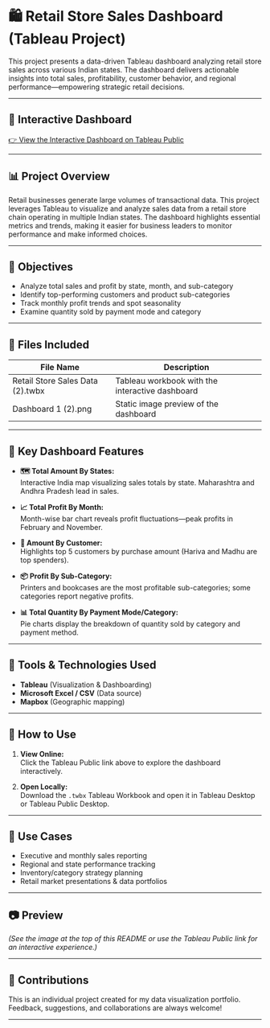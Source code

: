 # 🛍️ Retail Store Sales Dashboard (Tableau Project)

This project presents a data-driven Tableau dashboard analyzing retail store sales across various Indian states. The dashboard delivers actionable insights into total sales, profitability, customer behavior, and regional performance—empowering strategic retail decisions.

---

## 🔗 Interactive Dashboard

[👉 View the Interactive Dashboard on Tableau Public](https://public.tableau.com/shared/YYSNT2CQQ)

---

## 📊 Project Overview

Retail businesses generate large volumes of transactional data. This project leverages Tableau to visualize and analyze sales data from a retail store chain operating in multiple Indian states. The dashboard highlights essential metrics and trends, making it easier for business leaders to monitor performance and make informed choices.

---

## 🎯 Objectives

- Analyze total sales and profit by state, month, and sub-category
- Identify top-performing customers and product sub-categories
- Track monthly profit trends and spot seasonality
- Examine quantity sold by payment mode and category

---

## 🧾 Files Included

| File Name                      | Description                                   |
|--------------------------------|-----------------------------------------------|
| Retail Store Sales Data (2).twbx | Tableau workbook with the interactive dashboard |
| Dashboard 1 (2).png            | Static image preview of the dashboard         |

---

## 📍 Key Dashboard Features

- **🗺️ Total Amount By States:**  
  Interactive India map visualizing sales totals by state. Maharashtra and Andhra Pradesh lead in sales.

- **📈 Total Profit By Month:**  
  Month-wise bar chart reveals profit fluctuations—peak profits in February and November.

- **👥 Amount By Customer:**  
  Highlights top 5 customers by purchase amount (Hariva and Madhu are top spenders).

- **📦 Profit By Sub-Category:**  
  Printers and bookcases are the most profitable sub-categories; some categories report negative profits.

- **📊 Total Quantity By Payment Mode/Category:**  
  Pie charts display the breakdown of quantity sold by category and payment method.

---

## 🧰 Tools & Technologies Used

- **Tableau** (Visualization & Dashboarding)
- **Microsoft Excel / CSV** (Data source)
- **Mapbox** (Geographic mapping)

---

## 🚀 How to Use

1. **View Online:**  
   Click the Tableau Public link above to explore the dashboard interactively.

2. **Open Locally:**  
   Download the `.twbx` Tableau Workbook and open it in Tableau Desktop or Tableau Public Desktop.

---

## 📌 Use Cases

- Executive and monthly sales reporting
- Regional and state performance tracking
- Inventory/category strategy planning
- Retail market presentations & data portfolios

---

## 📷 Preview

*(See the image at the top of this README or use the Tableau Public link for an interactive experience.)*

---

## 🙌 Contributions

This is an individual project created for my data visualization portfolio.  
Feedback, suggestions, and collaborations are always welcome!

---
